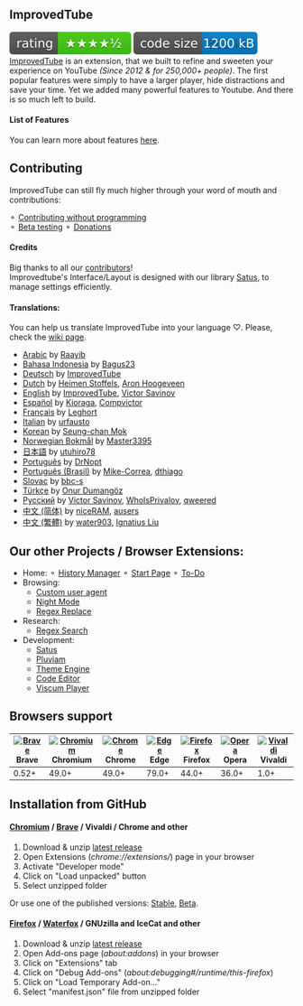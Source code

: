 ## ImprovedTube
![](/assets/rating.svg) ![](/assets/size.svg)</br>
[ImprovedTube](https://chrome.google.com/webstore/detail/improve-youtube-open-sour/bnomihfieiccainjcjblhegjgglakjdd) is an extension, that we built to refine and sweeten your experience on YouTube *(Since 2012 & for 250,000+ people)*. The first popular features were simply to have a larger player, hide distractions and save your time. Yet we added many powerful features to Youtube. And there is so much left to build. 
#### List of Features
You can learn more about features [here](https://github.com/ImprovedTube/ImprovedTube/wiki/Features).   
## Contributing
ImprovedTube can still fly much higher through your word of mouth and contributions:
 
  ⚬ [Contributing without programming](https://github.com/ImprovedTube/ImprovedTube/issues/246)  
  ⚬ [Beta testing](https://chrome.google.com/webstore/detail/improvedtube-youtube-exte/lodjfjlkodalimdjgncejhkadjhacgki)  ⚬ [Donations](http://improvedtube.com/donate)
#### Credits
Big thanks to all our [contributors](https://github.com/ImprovedTube/ImprovedTube/graphs/contributors)!    
Improvedtube's Interface/Layout is designed with our library [Satus](https://github.com/victor-savinov/satus), to manage settings efficiently. 
#### Translations:
You can help us translate ImprovedTube into your language ♡. Please, check the [wiki page](https://github.com/ImprovedTube/ImprovedTube/wiki/Translations).

* [Arabic](https://github.com/ImprovedTube/ImprovedTube/blob/master/_locales/ar/messages.json) by [Raayib](https://github.com/Raayib)
* [Bahasa Indonesia](https://github.com/ImprovedTube/ImprovedTube/blob/master/_locales/id/messages.json) by [Bagus23](https://github.com/Bagus23)
* [Deutsch](https://github.com/ImprovedTube/ImprovedTube/blob/master/_locales/de/messages.json) by [ImprovedTube](https://github.com/ImprovedTube)
* [Dutch](https://github.com/ImprovedTube/ImprovedTube/blob/master/_locales/nl/messages.json) by [Heimen Stoffels](https://github.com/Vistaus), [Aron Hoogeveen](https://github.com/aron-hoogeveen)
* [English](https://github.com/ImprovedTube/ImprovedTube/blob/master/_locales/en/messages.json) by [ImprovedTube](https://github.com/ImprovedTube), [Victor Savinov](https://github.com/victor-savinov)
* [Español](https://github.com/ImprovedTube/ImprovedTube/blob/master/_locales/es/messages.json) by [Kioraga](https://github.com/Kioraga), [Compvictor](https://github.com/Compvictor)
* [Français](https://github.com/ImprovedTube/ImprovedTube/blob/master/_locales/fr/messages.json) by [Leghort](https://github.com/leghort)
* [Italian](https://github.com/ImprovedTube/ImprovedTube/blob/master/_locales/it/messages.json) by [urfausto](https://github.com/urfausto)
* [Korean](https://github.com/ImprovedTube/ImprovedTube/blob/master/_locales/ko/messages.json) by [Seung-chan Mok](https://github.com/msc9533)
* [Norwegian Bokmål](https://github.com/ImprovedTube/ImprovedTube/blob/master/_locales/no/messages.json) by [Master3395](https://github.com/Master3395)
* [日本語](https://github.com/ImprovedTube/ImprovedTube/blob/master/_locales/ja/messages.json) by [utuhiro78](https://github.com/utuhiro78)
* [Português](https://github.com/ImprovedTube/ImprovedTube/blob/master/_locales/pt_PT/messages.json) by [DrNopt](https://github.com/DrNopt)
* [Português (Brasil)](https://github.com/ImprovedTube/ImprovedTube/blob/master/_locales/pt_BR/messages.json) by [Mike-Correa](https://github.com/Mike-Correa), [dthiago](https://github.com/dthiago)
* [Slovac](https://github.com/ImprovedTube/ImprovedTube/blob/master/_locales/sk/messages.json) by [bbc-s](https://github.com/bbc-s)
* [Türkçe](https://github.com/ImprovedTube/ImprovedTube/blob/master/_locales/tr/messages.json) by [Onur Dumangöz](https://github.com/onurdumangoz)
* [Русский](https://github.com/ImprovedTube/ImprovedTube/blob/master/_locales/ru/messages.json) by [Victor Savinov](https://github.com/victor-savinov), [WhoIsPrivalov](https://github.com/WhoIsPrivalov), [qweered](https://github.com/qweered)
* [中文 (简体)](https://github.com/ImprovedTube/ImprovedTube/blob/master/_locales/zh_CN/messages.json) by [niceRAM](https://github.com/niceRAM), [ausers](https://github.com/ausers)
* [中文 (繁體)](https://github.com/ImprovedTube/ImprovedTube/blob/master/_locales/zh_TW/messages.json) by [water903](https://github.com/water903), [Ignatius Liu](https://github.com/suitangi)

## Our other Projects / Browser Extensions:
* Home:
   ⚬ [History Manager](https://github.com/victor-savinov/history-manager)  ⚬ [Start Page](https://github.com/victor-savinov/start-page)  ⚬ [To-Do](https://github.com/victor-savinov/to-do)
* Browsing:  
  - [Custom user agent](https://github.com/victor-savinov/custom-user-agent)   
  - [Night Mode](https://github.com/victor-savinov/night-mode) 
  - [Regex Replace](https://github.com/victor-savinov/regex-replace) 
* Research: 
  - [Regex Search](https://github.com/victor-savinov/regex-search)   
* Development:
  - [Satus](https://github.com/victor-savinov/satus)
  - [Pluviam](https://github.com/victor-savinov/pluviam)
  - [Theme Engine](https://github.com/victor-savinov/theme-engine)
  - [Code Editor](https://github.com/victor-savinov/code-editor)
  - [Viscum Player](https://github.com/victor-savinov/viscum-player)

## Browsers support 
| [<img src="https://raw.githubusercontent.com/alrra/browser-logos/master/src/brave/brave_48x48.png" alt="Brave" width="24px" height="24px" />](https://brave.com/?ref=imp716)</br>Brave | [<img src="https://raw.githubusercontent.com/alrra/browser-logos/master/src/chromium/chromium_48x48.png" alt="Chromium" width="24px" height="24px" />](https://github.com/chromium/chromium)</br>Chromium | [<img src="https://raw.githubusercontent.com/alrra/browser-logos/master/src/chrome/chrome_48x48.png" alt="Chrome" width="24px" height="24px" />](https://chrome.google.com/webstore/detail/improve-youtube-open-sour/bnomihfieiccainjcjblhegjgglakjdd)</br>Chrome | [<img src="https://raw.githubusercontent.com/alrra/browser-logos/master/src/edge/edge_48x48.png" alt="Edge" width="24px" height="24px" />](http://godban.github.io/browsers-support-badges/)</br>Edge | [<img src="https://raw.githubusercontent.com/alrra/browser-logos/master/src/firefox/firefox_48x48.png" alt="Firefox" width="24px" height="24px" />](https://foundation.mozilla.org)</br>Firefox | [<img src="https://raw.githubusercontent.com/alrra/browser-logos/master/src/opera/opera_48x48.png" alt="Opera" width="24px" height="24px" />](http://godban.github.io/browsers-support-badges/)</br>Opera | [<img src="https://raw.githubusercontent.com/alrra/browser-logos/master/src/vivaldi/vivaldi_48x48.png" alt="Vivaldi" width="24px" height="24px" />](https://github.com/ric2b/Vivaldi-browser)</br>Vivaldi |
| --------- | --------- | --------- | --------- | --------- | --------- | --------- |
| 0.52+ | 49.0+ | 49.0+ | 79.0+ | 44.0+ | 36.0+ | 1.0+ |

## Installation from GitHub

#### [Chromium](https://github.com/chromium/chromium) / [Brave](https://brave.com/?ref=imp716) / Vivaldi / Chrome and other
1. Download & unzip [latest release](https://github.com/ImprovedTube/ImprovedTube/releases/latest)
2. Open Extensions (*chrome://extensions/*) page in your browser
3. Activate "Developer mode"
4. Click on "Load unpacked" button
5. Select unzipped folder

Or use one of the published versions: [Stable](https://chrome.google.com/webstore/detail/improve-youtube-open-sour/bnomihfieiccainjcjblhegjgglakjdd), [Beta](https://chrome.google.com/webstore/detail/improvedtube-youtube-exte/lodjfjlkodalimdjgncejhkadjhacgki).

#### [Firefox](https://github.com/mozilla) / [Waterfox](https://github.com/MrAlex94/Waterfox) / GNUzilla and IceCat and other
1. Download & unzip [latest release](https://github.com/ImprovedTube/ImprovedTube/releases/latest)
2. Open Add-ons page (*about:addons*) in your browser
3. Click on "Extensions" tab
4. Click on "Debug Add-ons" (*about:debugging#/runtime/this-firefox*)
5. Click on "Load Temporary Add-on…"
6. Select "manifest.json" file from unzipped folder
